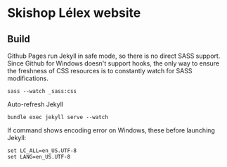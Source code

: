 # Skishop Lélex website

## Build

Github Pages run Jekyll in safe mode, so there is no direct SASS support. Since Github for Windows doesn't support hooks, the only way to ensure the freshness of CSS resources is to constantly watch for SASS modifications.

```
sass --watch _sass:css
```

Auto-refresh Jekyll

```
bundle exec jekyll serve --watch
```

If command shows encoding error on Windows, these before launching Jekyll:

```
set LC_ALL=en_US.UTF-8
set LANG=en_US.UTF-8
```

